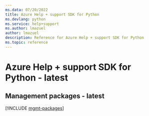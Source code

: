 ```yaml
---
ms.data: 07/20/2022
title: Azure Help + support SDK for Python
ms.devlang: python
ms.service: help+support
ms.author: lmazuel
author: lmazuel
description: Reference for Azure Help + support SDK for Python
ms.topic: reference
---
```

# Azure Help + support SDK for Python - latest

## Management packages - latest
[!INCLUDE [mgmt-packages](help-+-support-mgmt-index.md)]
